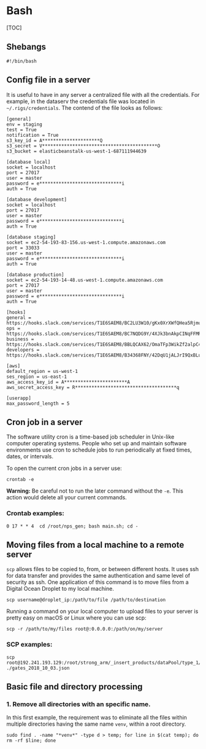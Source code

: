 # Bash

[TOC]

## Shebangs

```
#!/bin/bash
```

## Config file in a server

It is useful to have in any server a centralized file with all the credentials. For example, in the dataserv the credentials file was located in `~/.rigs/credentials`. The contend of the file looks as follows:

```
[general]
env = staging
test = True
notification = True
s3_key_id = A*********************Q
s3_secret = V******************************************O
s3_bucket = elasticbeanstalk-us-west-1-687111944639

[database local]
socket = localhost
port = 27017
user = master
password = e******************************i
auth = True

[database development]
socket = localhost
port = 27017
user = master
password = e******************************i
auth = True

[database staging]
socket = ec2-54-193-83-156.us-west-1.compute.amazonaws.com
port = 33033
user = master
password = e******************************i
auth = True

[database production]
socket = ec2-54-193-14-48.us-west-1.compute.amazonaws.com
port = 27017
user = master
password = e******************************i
auth = True

[hooks]
general = https://hooks.slack.com/services/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
ops = https://hooks.slack.com/services/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
business = https://hooks.slack.com/services/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
developers = https://hooks.slack.com/services/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

[aws]
default_region = us-west-1
ses_region = us-east-1
aws_access_key_id = A***********************A
aws_secret_access_key = R*************************************q

[userapp]
max_password_length = 5
```

## Cron job in a server

The software utility cron is a time-based job scheduler in Unix-like computer operating systems. People who set up and maintain software environments use cron to schedule jobs to run periodically at fixed times, dates, or intervals.

To open the current cron jobs in a server use:

```
crontab -e
```

**Warning:** Be careful not to run the later command without the `-e`. This action would delete all your current commands.

### Crontab examples:

```
0 17 * * 4  cd /root/nps_gen; bash main.sh; cd -
```

## Moving files from a local machine to a remote server

`scp` allows files to be copied to, from, or between different hosts. It uses ssh for data transfer and provides the same authentication and same level of security as ssh. One application of this command is to move files from a Digital Ocean Droplet to my local machine.

```
scp username@droplet_ip:/path/to/file /path/to/destination
```

Running a command on your local computer to upload files to your server is pretty easy on macOS or Linux where you can use scp:

```
scp -r /path/to/my/files root@:0.0.0.0:/path/on/my/server
```

### SCP examples:

```
scp root@192.241.193.129:/root/strong_arm/_insert_products/dataPool/type_1/gates_2018_10_03.json ./gates_2018_10_03.json 
```

## Basic file and directory processing

### 1. Remove all directories with an specific name.

In this first example, the requirement was to eliminate all the files within multiple directories having the same name `venv`, within a root directory.

```
sudo find . -name "*venv*" -type d > temp; for line in $(cat temp); do rm -rf $line; done
```

